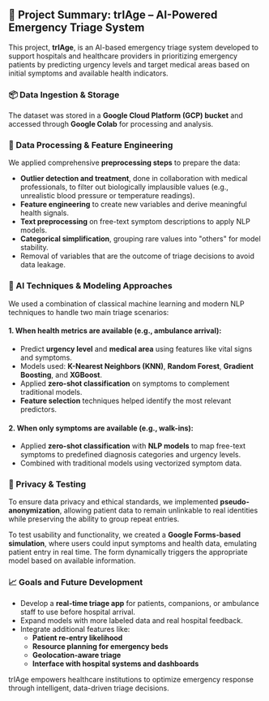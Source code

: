 ## 🏥 Project Summary: trIAge – AI-Powered Emergency Triage System

This project, **trIAge**, is an AI-based emergency triage system developed to support hospitals and healthcare providers in prioritizing emergency patients by predicting urgency levels and target medical areas based on initial symptoms and available health indicators.

### 📦 Data Ingestion & Storage

The dataset was stored in a **Google Cloud Platform (GCP) bucket** and accessed through **Google Colab** for processing and analysis.

### 🔄 Data Processing & Feature Engineering

We applied comprehensive **preprocessing steps** to prepare the data:

- **Outlier detection and treatment**, done in collaboration with medical professionals, to filter out biologically implausible values (e.g., unrealistic blood pressure or temperature readings).
- **Feature engineering** to create new variables and derive meaningful health signals.
- **Text preprocessing** on free-text symptom descriptions to apply NLP models.
- **Categorical simplification**, grouping rare values into "others" for model stability.
- Removal of variables that are the outcome of triage decisions to avoid data leakage.

### 🧠 AI Techniques & Modeling Approaches

We used a combination of classical machine learning and modern NLP techniques to handle two main triage scenarios:

#### 1. When health metrics are available (e.g., ambulance arrival):
- Predict **urgency level** and **medical area** using features like vital signs and symptoms.
- Models used: **K-Nearest Neighbors (KNN)**, **Random Forest**, **Gradient Boosting**, and **XGBoost**.
- Applied **zero-shot classification** on symptoms to complement traditional models.
- **Feature selection** techniques helped identify the most relevant predictors.

#### 2. When only symptoms are available (e.g., walk-ins):
- Applied **zero-shot classification** with **NLP models** to map free-text symptoms to predefined diagnosis categories and urgency levels.
- Combined with traditional models using vectorized symptom data.

### 🔐 Privacy & Testing

To ensure data privacy and ethical standards, we implemented **pseudo-anonymization**, allowing patient data to remain unlinkable to real identities while preserving the ability to group repeat entries.

To test usability and functionality, we created a **Google Forms-based simulation**, where users could input symptoms and health data, emulating patient entry in real time. The form dynamically triggers the appropriate model based on available information.

### 📈 Goals and Future Development

- Develop a **real-time triage app** for patients, companions, or ambulance staff to use before hospital arrival.
- Expand models with more labeled data and real hospital feedback.
- Integrate additional features like:
  - **Patient re-entry likelihood**
  - **Resource planning for emergency beds**
  - **Geolocation-aware triage**
  - **Interface with hospital systems and dashboards**

trIAge empowers healthcare institutions to optimize emergency response through intelligent, data-driven triage decisions.


